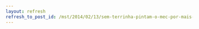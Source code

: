 ```yaml
---
layout: refresh
refresh_to_post_id: /mst/2014/02/13/sem-terrinha-pintam-o-mec-por-mais-escolas
---
```

